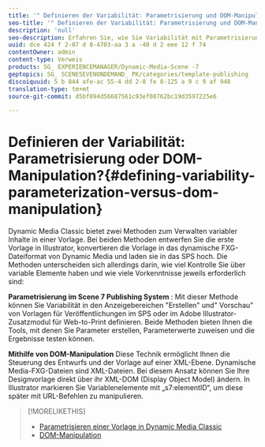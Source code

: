 ```yaml
---
title: '" Definieren der Variabilität: Parametrisierung und DOM-Manipulation "'
seo-title: '" Definieren der Variabilität: Parametrisierung und DOM-Manipulation "'
description: 'null'
seo-description: Erfahren Sie, wie Sie Variabilität mit Parametrisierung und DOM-Manipulation definieren.
uuid: dce 424 f 2-07 d 8-4703-aa 3 a -40 d 2 eee 12 f 74
contentOwner: admin
content-type: Verweis
products: SG_ EXPERIENCEMANAGER/Dynamic-Media-Scene -7
geptopics: SG_ SCENESEVENONDEMAND_ PK/categories/template-publishing
discoiquuid: 5 b 844 afe-ac 55-4 dd 2-8 fe 8-125 a 9 c 9 af 948
translation-type: tm+mt
source-git-commit: d5bf894d56687561c93ef08762bc19d3597225e6

---
```



# Definieren der Variabilität: Parametrisierung oder DOM-Manipulation?{#defining-variability-parameterization-versus-dom-manipulation}

Dynamic Media Classic bietet zwei Methoden zum Verwalten variabler Inhalte in einer Vorlage. Bei beiden Methoden entwerfen Sie die erste Vorlage in Illustrator, konvertieren die Vorlage in das dynamische FXG-Dateiformat von Dynamic Media und laden sie in das SPS hoch. Die Methoden unterscheiden sich allerdings darin, wie viel Kontrolle Sie über variable Elemente haben und wie viele Vorkenntnisse jeweils erforderlich sind:

**Parametrisierung im Scene 7 Publishing System** : Mit dieser Methode können Sie Variabilität in den Anzeigebereichen "Erstellen" und" Vorschau" von Vorlagen für Veröffentlichungen im SPS oder im Adobe Illustrator-Zusatzmodul für Web-to-Print definieren. Beide Methoden bieten Ihnen die Tools, mit denen Sie Parameter erstellen, Parameterwerte zuweisen und die Ergebnisse testen können.

**Mithilfe von DOM-Manipulation** Diese Technik ermöglicht Ihnen die Steuerung des Entwurfs und der Vorlage auf einer XML-Ebene. Dynamische Media-FXG-Dateien sind XML-Dateien. Bei diesem Ansatz können Sie Ihre Designvorlage direkt über ihr XML-DOM (Display Object Model) ändern. In Illustrator markieren Sie Variablenelemente mit „s7:elementID“, um diese später mit URL-Befehlen zu manipulieren.

>[!MORELIKETHIS]
>
>* [Parametrisieren einer Vorlage in Dynamic Media Classic](parameterizing-template-scene7.md#parameterizing_a_template_in_scene7)
>* [DOM-Manipulation](dom-manipulation.md#dom_manipulation)

